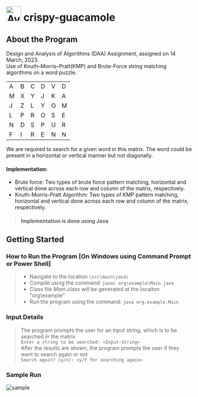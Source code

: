 # <img src="https://cdn-icons-png.flaticon.com/512/2079/2079291.png" alt="Avocardo Image" height="40px" width="40px"/>  crispy-guacamole


## About the Program

Design and Analysis of Algorithms (DAA) Assignment, assigned on 14 March, 2023.  
Use of Knuth–Morris–Pratt(KMP) and Brute-Force string matching algorithms on a word puzzle.

|   |   |   |   |   |   |
|---|---|---|---|---|---|
| A | B | C | D | V | D |
| M | X | Y | J | K | A |
| J | Z | L | Y | O | M |
| L | P | R | O | S | E |
| N | D | S | P | U | R | 
| F | I | R | E | N | N |


We are required to search for a given word in this matrix.
The word could be present in a horizontal or vertical manner but not diagonally.

#### Implementation:
* Brute force: Two types of brute force pattern matching, horizontal and vertical done across each row and column of the matrix, respectively.
* Knuth-Morris-Pratt Algorithm: Two types of KMP pattern matching, horizontal and vertical done across each row and column of the matrix, respectively.

> #### Implementation is done using Java

## Getting Started

### How to Run the Program [On Windows using Command Prompt or Power Shell]
> - Navigate to the location ```\src\main\java\```
> - Compile using the command: ```javac org\example\Main.java``` 
> - Class file _Main.class_ will be generated at the locaiton "org\example\"
> - Run the program using the command: ```java org.example.Main```

### Input Details
> The program prompts the user for an input string, which is to be searched in the matrix   
> ```Enter a string to be searched: <Input-String>```   
> After the results are shown, the program prompts the user if they want to search again or not   
> ```Search again? [y/n]: <y/Y for searching again>```   

### Sample Run
![sample](https://user-images.githubusercontent.com/76421618/228444050-20fbf122-f9bb-4d1a-be02-b1be0b0c2f82.png)
